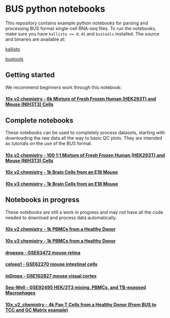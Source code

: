 # BUS python notebooks

This repository contains example python notebooks for parsing and processing BUS format single-cell RNA-seq files.
To run the notebooks, make sure you have `kallisto >= 0.45` and `bustools` installed. The source and binaries are available at:

[kallisto](https://pachterlab.github.io/kallisto/download)

[bustools](https://github.com/BUStools/bustools)

## Getting started

We recommend beginners work through this notebook:
#### [10x v2 chemistry - 6k Mixture of Fresh Frozen Human (HEK293T) and Mouse (NIH3T3) Cells](https://github.com/BUStools/BUS_notebooks_python/blob/master/dataset-notebooks/10x_hgmm_6k_v2chem_python/10x_hgmm_6k_v2chem.ipynb)

## Complete notebooks
These notebooks can be used to completely process datasets, starting with downloading the raw data all the way to basic QC plots. They are intended as tutorials on the use of the BUS format.

#### [10x v2 chemistry - 100 1:1 Mixture of Fresh Frozen Human (HEK293T) and Mouse (NIH3T3) Cells](https://github.com/BUStools/bustools-notebooks/blob/master/dataset-notebooks/10x_hgmm_100_python/10x_hgmm_100.ipynb)

#### [10x v2 chemistry - 1k Brain Cells from an E18 Mouse](https://github.com/BUStools/bustools-notebooks/blob/master/dataset-notebooks/10x_neuron_1k_v2chem_python/10x_neuron_1k_v2chem.ipynb)

#### [10x v3 chemistry - 1k Brain Cells from an E18 Mouse](https://github.com/BUStools/bustools-notebooks/blob/master/dataset-notebooks/10x_neuron_1k_v3chem_python/10x_neuron_1k_v3chem.ipynb) 




## Notebooks in progress
These notebooks are still a work in progress and may not have all the code needed to download and process data automatically.

#### [10x v2 chemistry - 1k PBMCs from a Healthy Donor](https://github.com/BUStools/bustools-notebooks/blob/master/dataset-notebooks/10x_pbmc_1k_v2chem_python/10x_pbmc_1k_v2chem.ipynb) 

#### [10x v3 chemistry - 1k PBMCs from a Healthy Donor](https://github.com/BUStools/bustools-notebooks/blob/master/dataset-notebooks/10x_pbmc_1k_v3chem_python/10x_pbmc_1k_v3chem.ipynb) 

#### [dropseq - GSE63472 mouse retina](https://github.com/BUStools/bustools-notebooks/blob/master/dataset-notebooks/dropseq_GSE63472_python/dropseq_visual_cortex.ipynb) 

#### [celseq1 - GSE62270 mouse intestinal cells](https://github.com/BUStools/bustools-notebooks/blob/master/dataset-notebooks/celseq1_GSE62270_python/celseq1_organoid.ipynb)

#### [inDrops - GSE102827 mouse visual cortex](https://github.com/BUStools/bustools-notebooks/blob/master/dataset-notebooks/indrops_GSM2746895_python/indrops_brain_activity.ipynb) 

#### [Seq-Well - GSE92495 HEK/3T3 mixing, PBMCs, and TB-exposed Macrophages](https://github.com/BUStools/bustools-notebooks/blob/master/dataset-notebooks/seqwell_GSE92495_python/kallisto_seqwell_pbmc.ipynb)

#### [10x_v2_chemistry - 4k Pan T Cells from a Healthy Donor (From BUS to TCC and GC Matrix example)](https://github.com/BUStools/BUS_notebooks_python/blob/master/dataset-notebooks/10x_t4k_TCC/bus2tcc-gene.ipynb)
